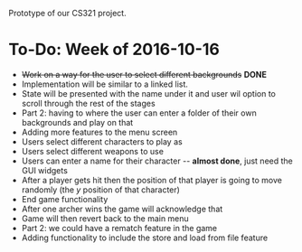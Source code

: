 Prototype of our CS321 project.

# To-Do: Week of 2016-10-16
 * ~~Work on a way for the user to select different backgrounds~~ **DONE**
  * Implementation will be similar to a linked list.
  * State will be presented with the name under it and user wil option to
    scroll through the rest of the stages
  * Part 2: having to where the user can enter a folder of their own 
    backgrounds and play on that
 * Adding more features to the menu screen
  * Users select different characters to play as
  * Users select different weapons to use
  * Users can enter a name for their character -- **almost done**, just need
    the GUI widgets
 * After a player gets hit then the position of that player is going to move
   randomly (the *y* position of that character)
 * End game functionality
  * After one archer wins the game will acknowledge that
  * Game will then revert back to the main menu
  * Part 2: we could have a rematch feature in the game
 * Adding functionality to include the store and load from file feature
